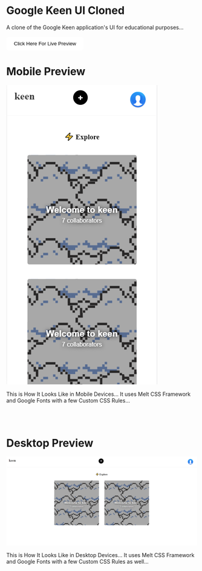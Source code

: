 # Google Keen UI Cloned

A clone of the Google Keen application's UI for educational purposes...
<br><br>
<a href='https://aiedrow.github.io/keen/index2.html'><button style='border:0;padding:10px 20px;border-radius:6px;background:#fff;'>Click Here For Live Preview</button></a>

# Mobile Preview

<img src='img/Capturesx2.PNG'>

This is How It Looks Like in Mobile Devices... It uses Melt CSS Framework and Google Fonts with a few Custom CSS Rules...

<br><br>

# Desktop Preview

<img src='img/Capturesx.PNG'>

This is How It Looks Like in Desktop Devices... It uses Melt CSS Framework and Google Fonts with a few Custom CSS Rules as well...
